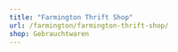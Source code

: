 ```yaml
---
title: "Farmington Thrift Shop"
url: /farmington/farmington-thrift-shop/
shop: Gebrauchtwaren
---
```

